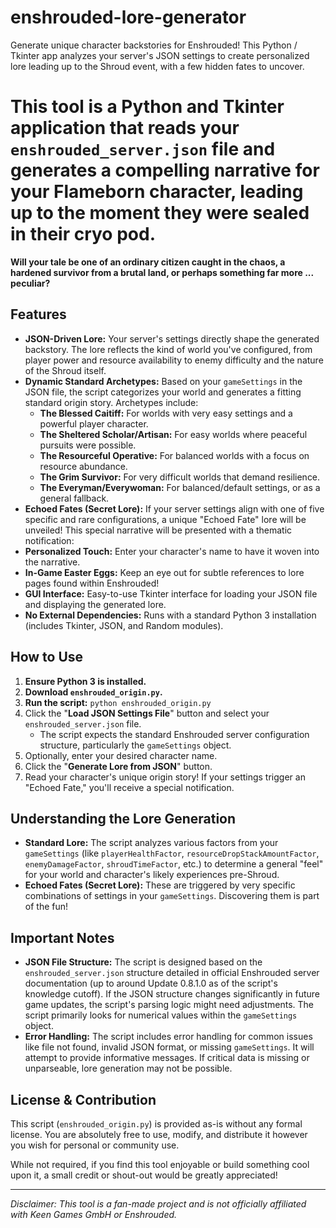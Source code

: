 # enshrouded-lore-generator
Generate unique character backstories for Enshrouded! This Python / Tkinter app analyzes your server's JSON settings to create personalized lore leading up to the Shroud event, with a few hidden fates to uncover.

# This tool is a Python and Tkinter application that reads your `enshrouded_server.json` file and generates a compelling narrative for your Flameborn character, leading up to the moment they were sealed in their cryo pod.

**Will your tale be one of an ordinary citizen caught in the chaos, a hardened survivor from a brutal land, or perhaps something far more ... peculiar?**

## Features

* **JSON-Driven Lore:** Your server's settings directly shape the generated backstory. The lore reflects the kind of world you've configured, from player power and resource availability to enemy difficulty and the nature of the Shroud itself.
* **Dynamic Standard Archetypes:** Based on your `gameSettings` in the JSON file, the script categorizes your world and generates a fitting standard origin story. Archetypes include:
    * **The Blessed Caitiff:** For worlds with very easy settings and a powerful player character.
    * **The Sheltered Scholar/Artisan:** For easy worlds where peaceful pursuits were possible.
    * **The Resourceful Operative:** For balanced worlds with a focus on resource abundance.
    * **The Grim Survivor:** For very difficult worlds that demand resilience.
    * **The Everyman/Everywoman:** For balanced/default settings, or as a general fallback.
* **Echoed Fates (Secret Lore):** If your server settings align with one of five specific and rare configurations, a unique "Echoed Fate" lore will be unveiled! This special narrative will be presented with a thematic notification:
* **Personalized Touch:** Enter your character's name to have it woven into the narrative.
* **In-Game Easter Eggs:** Keep an eye out for subtle references to lore pages found within Enshrouded!
* **GUI Interface:** Easy-to-use Tkinter interface for loading your JSON file and displaying the generated lore.
* **No External Dependencies:** Runs with a standard Python 3 installation (includes Tkinter, JSON, and Random modules).

## How to Use

1.  **Ensure Python 3 is installed.**
2.  **Download `enshrouded_origin.py`.**
3.  **Run the script:** `python enshrouded_origin.py`
4.  Click the "**Load JSON Settings File**" button and select your `enshrouded_server.json` file.
    * The script expects the standard Enshrouded server configuration structure, particularly the `gameSettings` object.
5.  Optionally, enter your desired character name.
6.  Click the "**Generate Lore from JSON**" button.
7.  Read your character's unique origin story! If your settings trigger an "Echoed Fate," you'll receive a special notification.

## Understanding the Lore Generation

* **Standard Lore:** The script analyzes various factors from your `gameSettings` (like `playerHealthFactor`, `resourceDropStackAmountFactor`, `enemyDamageFactor`, `shroudTimeFactor`, etc.) to determine a general "feel" for your world and character's likely experiences pre-Shroud.
* **Echoed Fates (Secret Lore):** These are triggered by very specific combinations of settings in your `gameSettings`. Discovering them is part of the fun!

## Important Notes

* **JSON File Structure:** The script is designed based on the `enshrouded_server.json` structure detailed in official Enshrouded server documentation (up to around Update 0.8.1.0 as of the script's knowledge cutoff). If the JSON structure changes significantly in future game updates, the script's parsing logic might need adjustments. The script primarily looks for numerical values within the `gameSettings` object.
* **Error Handling:** The script includes error handling for common issues like file not found, invalid JSON format, or missing `gameSettings`. It will attempt to provide informative messages. If critical data is missing or unparseable, lore generation may not be possible.

## License & Contribution

This script (`enshrouded_origin.py`) is provided as-is without any formal license. You are absolutely free to use, modify, and distribute it however you wish for personal or community use.

While not required, if you find this tool enjoyable or build something cool upon it, a small credit or shout-out would be greatly appreciated!

---

*Disclaimer: This tool is a fan-made project and is not officially affiliated with Keen Games GmbH or Enshrouded.*

